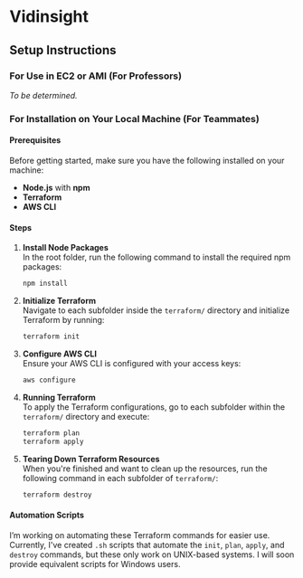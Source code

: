 # Vidinsight

## Setup Instructions

### For Use in EC2 or AMI (For Professors)
*To be determined.*

### For Installation on Your Local Machine (For Teammates)

#### Prerequisites
Before getting started, make sure you have the following installed on your machine:
- **Node.js** with **npm** 
- **Terraform**
- **AWS CLI**

#### Steps

1. **Install Node Packages**  
   In the root folder, run the following command to install the required npm packages:
   ```bash
   npm install
   ```

2. **Initialize Terraform**  
   Navigate to each subfolder inside the `terraform/` directory and initialize Terraform by running:
   ```bash
   terraform init
   ```

3. **Configure AWS CLI**  
   Ensure your AWS CLI is configured with your access keys:
   ```bash
   aws configure
   ```

4. **Running Terraform**  
   To apply the Terraform configurations, go to each subfolder within the `terraform/` directory and execute:
   ```bash
   terraform plan
   terraform apply
   ```

5. **Tearing Down Terraform Resources**  
   When you're finished and want to clean up the resources, run the following command in each subfolder of `terraform/`:
   ```bash
   terraform destroy
   ```

#### Automation Scripts
I’m working on automating these Terraform commands for easier use. Currently, I've created `.sh` scripts that automate the `init`, `plan`, `apply`, and `destroy` commands, but these only work on UNIX-based systems. I will soon provide equivalent scripts for Windows users.
